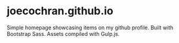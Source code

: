# joecochran.github.io

Simple homepage showcasing items on my github profile. Built with Bootstrap Sass. Assets compiled with Gulp.js.

